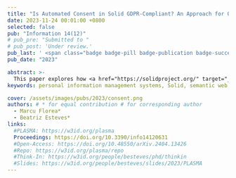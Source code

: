 ```yaml
---
title: "Is Automated Consent in Solid GDPR-Compliant? An Approach for Obtaining Valid Consent with the Solid Protocol"
date: 2023-11-24 00:01:00 +0800
selected: false
pub: "Information 14(12)"
# pub_pre: "Submitted to "
# pub_post: 'Under review.'
pub_last: ' <span class="badge badge-pill badge-publication badge-success">Journal</span>'
pub_date: "2023"

abstract: >-
  This paper explores how <a href="https://solidproject.org/" target="_blank">Solid</a> can comply with <a href="http://data.europa.eu/eli/reg/2016/679/oj" target="_blank">GDPR</a> requirements by analyzing the introduction of a policy layer for obtaining consent to process EU citizens' personal data, and whether such consent can be considered freely given, specific, informed and unambiguous.
keywords: personal information management systems, Solid, semantic web, data protection, consent

cover: /assets/images/pubs/2023/consent.png
authors: # * for equal contribution # for corresponding author
  - Marcu Florea*
  - Beatriz Esteves*
links:
  #PLASMA: https://w3id.org/plasma
  Proceedings: https://doi.org/10.3390/info14120631
  #Open-Access: https://doi.org/10.48550/arXiv.2404.13426
  #Repo: https://w3id.org/plasma/repo
  #Think-In: https://w3id.org/people/besteves/phd/thinkin
  #Slides: https://w3id.org/people/besteves/slides/2023/PLASMA
---
```

